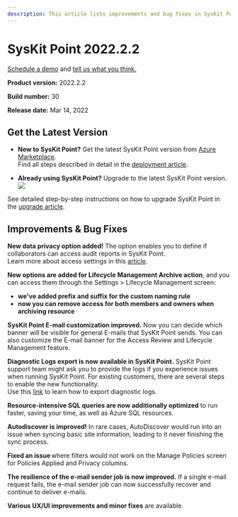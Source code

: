 ```yaml
---
description: This article lists improvements and bug fixes in SysKit Point version 2022.2.2.
--- 
```


# SysKit Point 2022.2.2

[Schedule a demo](https://www.syskit.com/products/point/request-a-demo/) and [tell us what you think.](https://www.syskit.com/company/contact-us/)

**Product version:** 2022.2.2

**Build number:** 30

**Release date:** Mar 14, 2022

## Get the Latest Version

* **New to SysKit Point?** Get the latest SysKit Point version from [Azure Marketplace](https://azuremarketplace.microsoft.com/en-us/marketplace/apps/syskitltd.syskit_point).<br/>
    Find all steps described in detail in the [deployment article](../installation/deploy-syskit-point.md).
    
* **Already using SysKit Point?** Upgrade to the latest SysKit Point version. <br/>
[![](https://aka.ms/deploytoazurebutton)](https://portal.azure.com/#create/Microsoft.Template/uri/https%3A%2F%2Fsyskitassetsstorage.blob.core.windows.net%2Fpoint%2FUpdateFilesARM%2FPointUpdateTemplate.json)

See detailed step-by-step instructions on how to upgrade SysKit Point in the [upgrade article](../installation/upgrade-syskit-point.md).

## Improvements & Bug Fixes

**New data privacy option added!** The option enables you to define if collaborators can access audit reports in SysKit Point.  
Learn more about access settings in this [article](). 

**New options are added for Lifecycle Management Archive action**, and you can access them through the Settings > Lifecycle Management screen: 

* **we've added prefix and suffix for the custom naming rule**   
* **now you can remove access for both members and owners when archiving resource**   

**SysKit Point E-mail customization improved.** Now you can decide which banner will be visible for general E-mails that SysKit Point sends. You can also customize the E-mail banner for the Access Review and Lifecycle Management feature. 

**Diagnostic Logs export is now available in SysKit Point.** SysKit Point support team might ask you to provide the logs if you experience issues when running SysKit Point. 
For existing customers, there are several steps to enable the new functionality.  
Use this [link]() to learn how to export diagnostic logs. 

**Resource-intensive SQL queries are now additionally optimized** to run faster, saving your time, as well as Azure SQL resources. 

**Autodiscover is improved!** In rare cases, AutoDiscover would run into an issue when syncing basic site information, leading to it never finishing the sync process. 

**Fixed an issue** where filters would not work on the Manage Policies screen for Policies Applied and Privacy columns.  

**The resilience of the e-mail sender job is now improved.** If a single e-mail request fails, the e-mail sender job can now successfully recover and continue to deliver e-mails. 

**Various UX/UI improvements and minor fixes** are available.  